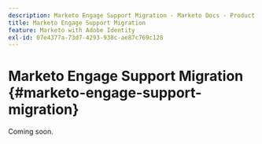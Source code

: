 ```yaml
---
description: Marketo Engage Support Migration - Marketo Docs - Product Documentation
title: Marketo Engage Support Migration
feature: Marketo with Adobe Identity
exl-id: 07e4377a-73d7-4293-938c-ae87c769c128
---
```

# Marketo Engage Support Migration {#marketo-engage-support-migration}

Coming soon.

